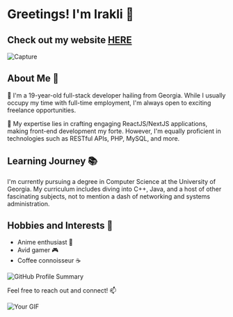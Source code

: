 # Greetings! I'm Irakli 👋

## Check out my website [HERE](https://irakli.vercel.app/)
![Capture](https://github.com/irakli182/irakli182/assets/112957853/0bf82cfd-49e1-4af0-90c0-7acd1088e165)

## About Me 🌟

🌱 I'm a 19-year-old full-stack developer hailing from Georgia. While I usually occupy my time with full-time employment, I'm always open to exciting freelance opportunities.

💬 My expertise lies in crafting engaging ReactJS/NextJS applications, making front-end development my forte. However, I'm equally proficient in technologies such as RESTful APIs, PHP, MySQL, and more.

## Learning Journey 📚

I'm currently pursuing a degree in Computer Science at the University of Georgia. My curriculum includes diving into C++, Java, and a host of other fascinating subjects, not to mention a dash of networking and systems administration.

## Hobbies and Interests 🌟

* Anime enthusiast 🎌
* Avid gamer 🎮
* Coffee connoisseur ☕

![GitHub Profile Summary](https://github-profile-summary-cards.vercel.app/api/cards/profile-details?username=irakli182&theme=dracula)

Feel free to reach out and connect! 📫

![Your GIF](https://i.pinimg.com/originals/68/d9/ab/68d9ab65ee90c04f7e7a26f8ff80c371.gif)

